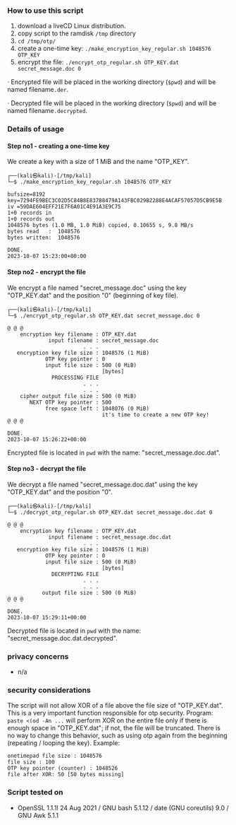 ### How to use this script

1. download a liveCD Linux distribution.
2. copy script to the ramdisk `/tmp` directory
3. `cd /tmp/otp/`
4. create a one-time key: `./make_encryption_key_regular.sh 1048576 OTP_KEY`
5. encrypt the file: `./encrypt_otp_regular.sh OTP_KEY.dat secret_message.doc 0`

· Encrypted file will be placed in the working directory (`$pwd`) and will be named filename`.der`.

· Decrypted file will be placed in the working directory (`$pwd`) and will be named filename`.decrypted`.

### Details of usage

#### Step no1 - creating a one-time key

We create a key with a size of 1 MiB and the name "OTP_KEY".

```
┌──(kali㉿kali)-[/tmp/kali]
└─$ ./make_encryption_key_regular.sh 1048576 OTP_KEY

bufsize=8192
key=7294FE9BEC3C02D5C84B8E83788479A143FBC029B2288E4ACAF57057D5CB9E5B
iv =59DAE604EFF21E7F6A01C4E91A3E9C75
1+0 records in
1+0 records out
1048576 bytes (1.0 MB, 1.0 MiB) copied, 0.10655 s, 9.8 MB/s
bytes read   :  1048576
bytes written:  1048576

DONE.
2023-10-07 15:23:00+00:00
```

#### Step no2 - encrypt the file

We encrypt a file named "secret_message.doc" using the key "OTP_KEY.dat" and the position "0" (beginning of key file).

```
┌──(kali㉿kali)-[/tmp/kali]
└─$ ./encrypt_otp_regular.sh OTP_KEY.dat secret_message.doc 0

@ @ @
    encryption key filename : OTP_KEY.dat
             input filename : secret_message.doc
                        . . .
   encryption key file size : 1048576 (1 MiB)
            OTP key pointer : 0
            input file size : 500 (0 MiB)
                              [bytes]
              PROCESSING FILE
                        . . .
                        . . .
    cipher output file size : 500 (0 MiB)
       NEXT OTP key pointer : 500
            free space left : 1048076 (0 MiB)
                              it's time to create a new OTP key!
@ @ @

DONE.
2023-10-07 15:26:22+00:00
```

Encrypted file is located in `pwd` with the name: "secret_message.doc.dat".

#### Step no3 - decrypt the file

We decrypt a file named "secret_message.doc.dat" using the key "OTP_KEY.dat" and the position "0".

```
┌──(kali㉿kali)-[/tmp/kali]
└─$ ./decrypt_otp_regular.sh OTP_KEY.dat secret_message.doc.dat 0

@ @ @
    encryption key filename : OTP_KEY.dat
             input filename : secret_message.doc.dat
                        . . .
   encryption key file size : 1048576 (1 MiB)
            OTP key pointer : 0
            input file size : 500 (0 MiB)
                              [bytes]
              DECRYPTING FILE
                        . . .
                        . . .
           output file size : 500 (0 MiB)
@ @ @

DONE.
2023-10-07 15:29:11+00:00
```

Decrypted file is located in `pwd` with the name: "secret_message.doc.dat.decrypted".

### privacy concerns

* n/a

### security considerations

The script will not allow XOR of a file above the file size of "OTP_KEY.dat". This is a very important function responsible for otp security. Program: `paste <(od -An ...` will perform XOR on the entire file only if there is enough space in "OTP_KEY.dat"; if not, the file will be truncated. There is no way to change this behavior, such as using otp again from the beginning (repeating / looping the key). Example:

```
onetimepad file size : 1048576
file size : 100
OTP key pointer (counter) : 1048526
file after XOR: 50 [50 bytes missing]
```

### Script tested on

* OpenSSL 1.1.1l 24 Aug 2021 / GNU bash 5.1.12 / date (GNU coreutils) 9.0 / GNU Awk 5.1.1
